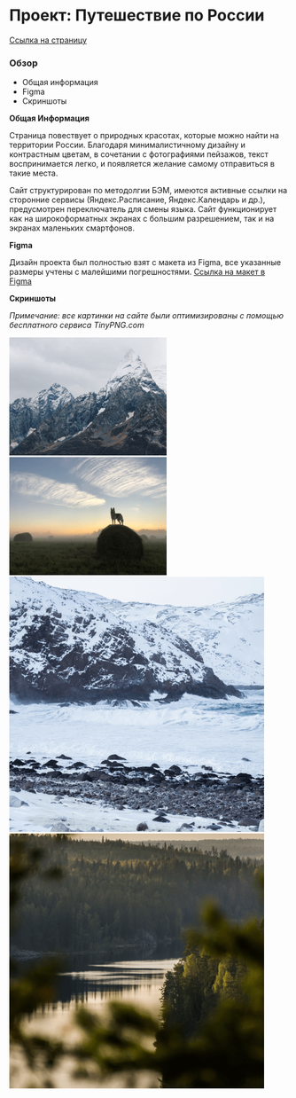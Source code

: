 # Проект: Путешествие по России

[Ссылка на страницу](https://vkharlakov.github.io/russian-travel/)

### Обзор
* Общая информация
* Figma
* Скриншоты

**Общая Информация**

Страница повествует о природных красотах, которые можно найти на территории России. Благодаря минималистичному дизайну и контрастным цветам, в сочетании с фотографиями пейзажов, текст воспринимается легко, и появляется желание самому отправиться в такие места.

Сайт структурирован по методолгии БЭМ, имеются активные ссылки на сторонние сервисы (Яндекс.Расписание, Яндекс.Календарь и др.), предусмотрен переключатель для смены языка. Сайт функционирует как на широкоформатных экранах с большим разрешением, так и на экранах маленьких смартфонов.

**Figma**

Дизайн проекта был полностью взят с макета из Figma, все указанные размеры учтены с малейшими погрешностями. [Ссылка на макет в Figma](https://www.figma.com/file/5S2WSbEFL6awjVWJ0NWL8Q/Sprint-3_-Russia-_-desktop-mobile?node-id=28503%3A0)

**Скриншоты**

*Примечание: все картинки на сайте были оптимизированы с помощью бесплатного сервиса TinyPNG.com*

![alt text](./images/photo-grid/__item-5.png "Логотип")
![alt text](./images/photo-grid/__item-9.png "Логотип")
![alt text](./images/place/__place-img-2.png "Логотип")
![alt text](./images/place/__place-img-5.png "Логотип")